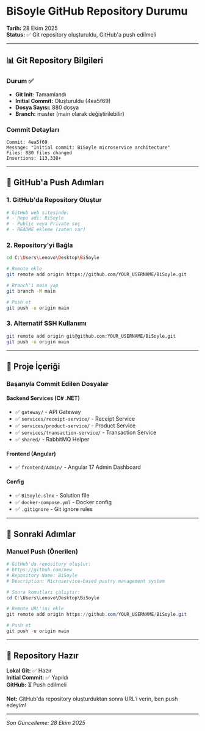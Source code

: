 # BiSoyle GitHub Repository Durumu

**Tarih:** 28 Ekim 2025  
**Status:** ✅ Git repository oluşturuldu, GitHub'a push edilmeli

---

## 📊 Git Repository Bilgileri

### Durum ✅
- **Git Init:** Tamamlandı
- **Initial Commit:** Oluşturuldu (4ea5f69)
- **Dosya Sayısı:** 880 dosya
- **Branch:** master (main olarak değiştirilebilir)

### Commit Detayları
```
Commit: 4ea5f69
Message: "Initial commit: BiSoyle microservice architecture"
Files: 880 files changed
Insertions: 113,338+
```

---

## 🚀 GitHub'a Push Adımları

### 1. GitHub'da Repository Oluştur
```bash
# GitHub web sitesinde:
# - Repo adi: BiSoyle
# - Public veya Private seç
# - README ekleme (zaten var)
```

### 2. Repository'yi Bağla
```bash
cd C:\Users\Lenovo\Desktop\BiSoyle

# Remote ekle
git remote add origin https://github.com/YOUR_USERNAME/BiSoyle.git

# Branch'i main yap
git branch -M main

# Push et
git push -u origin main
```

### 3. Alternatif SSH Kullanımı
```bash
git remote add origin git@github.com:YOUR_USERNAME/BiSoyle.git
git push -u origin main
```

---

## 📁 Proje İçeriği

### Başarıyla Commit Edilen Dosyalar

#### Backend Services (C# .NET)
- ✅ `gateway/` - API Gateway
- ✅ `services/receipt-service/` - Receipt Service
- ✅ `services/product-service/` - Product Service
- ✅ `services/transaction-service/` - Transaction Service
- ✅ `shared/` - RabbitMQ Helper

#### Frontend (Angular)
- ✅ `frontend/Admin/` - Angular 17 Admin Dashboard

#### Config
- ✅ `BiSoyle.slnx` - Solution file
- ✅ `docker-compose.yml` - Docker config
- ✅ `.gitignore` - Git ignore rules

---

## 📝 Sonraki Adımlar

### Manuel Push (Önerilen)
```powershell
# GitHub'da repository oluştur:
# https://github.com/new
# Repository Name: BiSoyle
# Description: Microservice-based pastry management system

# Sonra komutları çalıştır:
cd C:\Users\Lenovo\Desktop\BiSoyle

# Remote URL'ini ekle
git remote add origin https://github.com/YOUR_USERNAME/BiSoyle.git

# Push et
git push -u origin main
```

---

## 🎯 Repository Hazır

**Lokal Git:** ✅ Hazır  
**Initial Commit:** ✅ Yapıldı  
**GitHub:** ⏳ Push edilmeli

**Not:** GitHub'da repository oluşturduktan sonra URL'i verin, ben push edeyim!

---

*Son Güncelleme: 28 Ekim 2025*

